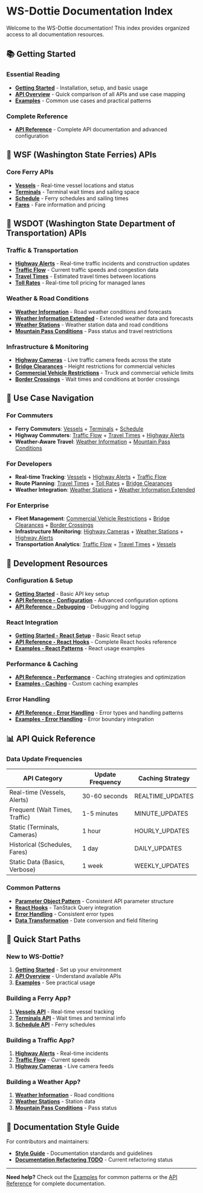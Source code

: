 # WS-Dottie Documentation Index

Welcome to the WS-Dottie documentation! This index provides organized access to all documentation resources.

## 📚 Getting Started

### Essential Reading
- **[Getting Started](./GETTING-STARTED.md)** - Installation, setup, and basic usage
- **[API Overview](./API-OVERVIEW.md)** - Quick comparison of all APIs and use case mapping
- **[Examples](./EXAMPLES.md)** - Common use cases and practical patterns

### Complete Reference
- **[API Reference](./API-REFERENCE.md)** - Complete API documentation and advanced configuration

## 🚢 WSF (Washington State Ferries) APIs

### Core Ferry APIs
- **[Vessels](./apis/wsf-vessels.md)** - Real-time vessel locations and status
- **[Terminals](./apis/wsf-terminals.md)** - Terminal wait times and sailing space
- **[Schedule](./apis/wsf-schedule.md)** - Ferry schedules and sailing times
- **[Fares](./apis/wsf-fares.md)** - Fare information and pricing

## 🚗 WSDOT (Washington State Department of Transportation) APIs

### Traffic & Transportation
- **[Highway Alerts](./apis/wsdot-highway-alerts.md)** - Real-time traffic incidents and construction updates
- **[Traffic Flow](./apis/wsdot-traffic-flow.md)** - Current traffic speeds and congestion data
- **[Travel Times](./apis/wsdot-travel-times.md)** - Estimated travel times between locations
- **[Toll Rates](./apis/wsdot-toll-rates.md)** - Real-time toll pricing for managed lanes

### Weather & Road Conditions
- **[Weather Information](./apis/wsdot-weather-information.md)** - Road weather conditions and forecasts
- **[Weather Information Extended](./apis/wsdot-weather-information-extended.md)** - Extended weather data and forecasts
- **[Weather Stations](./apis/wsdot-weather-stations.md)** - Weather station data and road conditions
- **[Mountain Pass Conditions](./apis/wsdot-mountain-pass-conditions.md)** - Pass status and travel restrictions

### Infrastructure & Monitoring
- **[Highway Cameras](./apis/wsdot-highway-cameras.md)** - Live traffic camera feeds across the state
- **[Bridge Clearances](./apis/wsdot-bridge-clearances.md)** - Height restrictions for commercial vehicles
- **[Commercial Vehicle Restrictions](./apis/wsdot-commercial-vehicle-restrictions.md)** - Truck and commercial vehicle limits
- **[Border Crossings](./apis/wsdot-border-crossings.md)** - Wait times and conditions at border crossings

## 🎯 Use Case Navigation

### For Commuters
- **Ferry Commuters**: [Vessels](./apis/wsf-vessels.md) + [Terminals](./apis/wsf-terminals.md) + [Schedule](./apis/wsf-schedule.md)
- **Highway Commuters**: [Traffic Flow](./apis/wsdot-traffic-flow.md) + [Travel Times](./apis/wsdot-travel-times.md) + [Highway Alerts](./apis/wsdot-highway-alerts.md)
- **Weather-Aware Travel**: [Weather Information](./apis/wsdot-weather-information.md) + [Mountain Pass Conditions](./apis/wsdot-mountain-pass-conditions.md)

### For Developers
- **Real-time Tracking**: [Vessels](./apis/wsf-vessels.md) + [Highway Alerts](./apis/wsdot-highway-alerts.md) + [Traffic Flow](./apis/wsdot-traffic-flow.md)
- **Route Planning**: [Travel Times](./apis/wsdot-travel-times.md) + [Toll Rates](./apis/wsdot-toll-rates.md) + [Bridge Clearances](./apis/wsdot-bridge-clearances.md)
- **Weather Integration**: [Weather Stations](./apis/wsdot-weather-stations.md) + [Weather Information Extended](./apis/wsdot-weather-information-extended.md)

### For Enterprise
- **Fleet Management**: [Commercial Vehicle Restrictions](./apis/wsdot-commercial-vehicle-restrictions.md) + [Bridge Clearances](./apis/wsdot-bridge-clearances.md) + [Border Crossings](./apis/wsdot-border-crossings.md)
- **Infrastructure Monitoring**: [Highway Cameras](./apis/wsdot-highway-cameras.md) + [Weather Stations](./apis/wsdot-weather-stations.md) + [Highway Alerts](./apis/wsdot-highway-alerts.md)
- **Transportation Analytics**: [Traffic Flow](./apis/wsdot-traffic-flow.md) + [Travel Times](./apis/wsdot-travel-times.md) + [Vessels](./apis/wsf-vessels.md)

## 🔧 Development Resources

### Configuration & Setup
- **[Getting Started](./GETTING-STARTED.md#configuration)** - Basic API key setup
- **[API Reference - Configuration](./API-REFERENCE.md#configuration)** - Advanced configuration options
- **[API Reference - Debugging](./API-REFERENCE.md#debugging-and-logging)** - Debugging and logging

### React Integration
- **[Getting Started - React Setup](./GETTING-STARTED.md#react-applications)** - Basic React setup
- **[API Reference - React Hooks](./API-REFERENCE.md#react-hooks)** - Complete React hooks reference
- **[Examples - React Patterns](./EXAMPLES.md#react-application)** - React usage examples

### Performance & Caching
- **[API Reference - Performance](./API-REFERENCE.md#performance--caching)** - Caching strategies and optimization
- **[Examples - Caching](./EXAMPLES.md#custom-caching-configuration)** - Custom caching examples

### Error Handling
- **[API Reference - Error Handling](./API-REFERENCE.md#error-handling)** - Error types and handling patterns
- **[Examples - Error Handling](./EXAMPLES.md#error-boundary-integration)** - Error boundary integration

## 📊 API Quick Reference

### Data Update Frequencies
| API Category | Update Frequency | Caching Strategy |
|--------------|------------------|------------------|
| Real-time (Vessels, Alerts) | 30-60 seconds | REALTIME_UPDATES |
| Frequent (Wait Times, Traffic) | 1-5 minutes | MINUTE_UPDATES |
| Static (Terminals, Cameras) | 1 hour | HOURLY_UPDATES |
| Historical (Schedules, Fares) | 1 day | DAILY_UPDATES |
| Static Data (Basics, Verbose) | 1 week | WEEKLY_UPDATES |

### Common Patterns
- **[Parameter Object Pattern](./API-REFERENCE.md#parameter-object-pattern)** - Consistent API parameter structure
- **[React Hooks](./API-REFERENCE.md#react-hooks)** - TanStack Query integration
- **[Error Handling](./API-REFERENCE.md#error-handling)** - Consistent error types
- **[Data Transformation](./API-REFERENCE.md#data-transformation)** - Date conversion and field filtering

## 🚀 Quick Start Paths

### New to WS-Dottie?
1. **[Getting Started](./GETTING-STARTED.md)** - Set up your environment
2. **[API Overview](./API-OVERVIEW.md)** - Understand available APIs
3. **[Examples](./EXAMPLES.md)** - See practical usage

### Building a Ferry App?
1. **[Vessels API](./apis/wsf-vessels.md)** - Real-time vessel tracking
2. **[Terminals API](./apis/wsf-terminals.md)** - Wait times and terminal info
3. **[Schedule API](./apis/wsf-schedule.md)** - Ferry schedules

### Building a Traffic App?
1. **[Highway Alerts](./apis/wsdot-highway-alerts.md)** - Real-time incidents
2. **[Traffic Flow](./apis/wsdot-traffic-flow.md)** - Current speeds
3. **[Highway Cameras](./apis/wsdot-highway-cameras.md)** - Live camera feeds

### Building a Weather App?
1. **[Weather Information](./apis/wsdot-weather-information.md)** - Road conditions
2. **[Weather Stations](./apis/wsdot-weather-stations.md)** - Station data
3. **[Mountain Pass Conditions](./apis/wsdot-mountain-pass-conditions.md)** - Pass status

## 📝 Documentation Style Guide

For contributors and maintainers:
- **[Style Guide](./style-guide.md)** - Documentation standards and guidelines
- **[Documentation Refactoring TODO](./DOCUMENTATION-REFACTORING-TODO.md)** - Current refactoring status

---

**Need help?** Check out the [Examples](./EXAMPLES.md) for common patterns or the [API Reference](./API-REFERENCE.md) for complete documentation. 